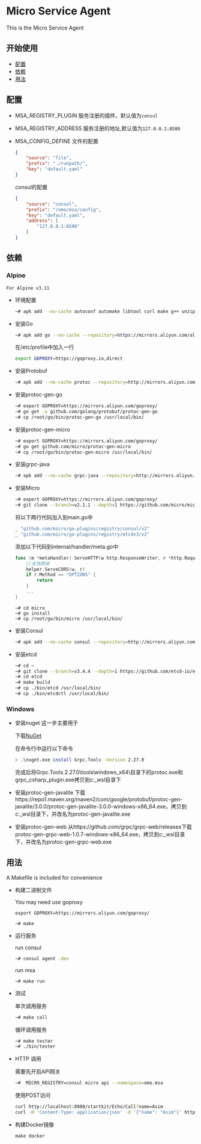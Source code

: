 # Micro Service Agent

This is the Micro Service Agent

## 开始使用

- [配置](#配置)
- [依赖](#依赖)
- [用法](#用法)

## 配置

- MSA_REGISTRY_PLUGIN
    服务注册的插件，默认值为`consul`

- MSA_REGISTRY_ADDRESS
    服务注册的地址,默认值为`127.0.0.1:8500`

- MSA_CONFIG_DEFINE
    文件的配置
    ```json
    {	
        "source": "file",
        "prefix": "./runpath/",
        "key": "default.yaml"
    }	
    ```

    consul的配置
    ```json
    {	
        "source": "consul",
        "prefix": "/omo/msa/config",
        "key": "default.yaml",
        "address": [
            "127.0.0.1:8500"
        ]
    }	
    ```

## 依赖

### Alpine
`For Alpine v3.11`

- 环境配置

    ```bash
    ~# apk add --no-cache autoconf automake libtool curl make g++ unzip alpine-sdk
    ```

- 安装Go

    ```bash
    ~# apk add go --no-cache --repository=https://mirrors.aliyun.com/alpine/v3.11/community/
    ```
    
    在/etc/profile中加入一行
    ```bash
    export GOPROXY=https://goproxy.io,direct
    ```

- 安装Protobuf

    ```bash
    ~# apk add --no-cache protoc --repository=http://mirrors.aliyun.com/alpine/v3.11/main/
    ```

- 安装protoc-gen-go

    ```bash
    ~# export GOPROXY=https://mirrors.aliyun.com/goproxy/
    ~# go get -u github.com/golang/protobuf/protoc-gen-go
    ~# cp /root/go/bin/protoc-gen-go /usr/local/bin/
    ```

- 安装protoc-gen-micro

    ```bash
    ~# export GOPROXY=https://mirrors.aliyun.com/goproxy/
    ~# go get github.com/micro/protoc-gen-micro
    ~# cp /root/go/bin/protoc-gen-micro /usr/local/bin/
    ```
- 安装grpc-java
    ```bash
    ~# apk add --no-cache grpc-java --repository=http://mirrors.aliyun.com/alpine/edge/testing
    ```

- 安装Micro

    ```bash
    ~# export GOPROXY=https://mirrors.aliyun.com/goproxy/
    ~# git clone --branch=v2.1.1 --depth=1 https://github.com/micro/micro
    ```

    将以下两行代码加入到main.go中
    ```go
    _ "github.com/micro/go-plugins/registry/consul/v2"
    _ "github.com/micro/go-plugins/registry/etcdv3/v2"
    ```

    添加以下代码到internal/handler/meta.go中
    ```go
    func (m *metaHandler) ServeHTTP(w http.ResponseWriter, r *http.Request) {
        //支持跨域
        helper.ServeCORS(w, r)
        if r.Method == "OPTIONS" {
            return
        }
        ...
    }
    ```

    ```
    ~# cd micro
    ~# go install
    ~# cp /root/go/bin/micro /usr/local/bin/
    ```

- 安装Consul

    ```bash
    ~# apk add --no-cache consul --repository=http://mirrors.aliyun.com/alpine/edge/testing/
    ```

- 安装etcd 

    ```bash
    ~# cd ~
    ~# git clone --branch=v3.4.4 --depth=1 https://github.com/etcd-io/etcd
    ~# cd etcd
    ~# make build
    ~# cp ./bin/etcd /usr/local/bin/
    ~# cp ./bin/etcdctl /usr/local/bin/
    ```

### Windows

- 安装nuget
    这一步主要用于

    下载[NuGet](https://www.nuget.org/downloads)

    在命令行中运行以下命令

    ```bash
    > .\nuget.exe install Grpc.Tools -Version 2.27.0
    ```

    完成后将Grpc.Tools.2.27.0\tools\windows_x64\目录下的protoc.exe和grpc_csharp_plugin.exe拷贝到c:\_wsl目录下

- 安装protoc-gen-javalite
    下载https://repo1.maven.org/maven2/com/google/protobuf/protoc-gen-javalite/3.0.0/protoc-gen-javalite-3.0.0-windows-x86_64.exe，拷贝到c:\_wsl目录下，并改名为protoc-gen-javalite.exe
- 安装protoc-gen-web
    从https://github.com/grpc/grpc-web/releases下载protoc-gen-grpc-web-1.0.7-windows-x86_64.exe，拷贝到c:\_wsl目录下，并改名为protoc-gen-grpc-web.exe

## 用法

A Makefile is included for convenience

- 构建二进制文件

    You may need use goproxy 
    ```
    export GOPROXY=https://mirrors.aliyun.com/goproxy/
    ```

    ```
    ~# make 
    ```

- 运行服务

    run consul
    ```bash
    ~# consul agent -dev
    ```

    run msa
    ```
    ~# make run
    ```

- 测试


    单次调用服务
    ```bash
    ~# make call
    ```

    循环调用服务
    ```bash
    ~# make tester
    ~# ./bin/tester
    ```

- HTTP 调用

    需要先开启API网关
    ```bash
    ~#  MICRO_REGISTRY=consul micro api --namespace=omo.msa
    ```

    使用POST访问
    ```bash
    curl http://localhost:8080/startkit/Echo/Call?name=Asim
    curl -H 'Content-Type: application/json' -d '{"name": "Asim"}' http://localhost:8080/startkit/Echo/Call
    ```

- 构建Docker镜像

    ```
    make docker
    ```
